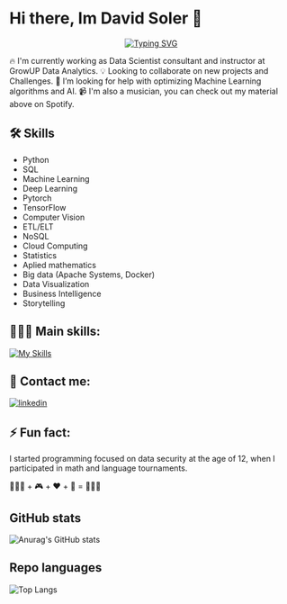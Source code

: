 # Hi there, Im David Soler 👋

<p align="center">
<a href="https://git.io/typing-svg"><img src="https://readme-typing-svg.herokuapp.com?font=Fira+Code&weight=500&size=24&duration=7000&pause=500&color=CF0000&width=500&lines=DATA+SCIENTIST+%26+FUTURE+DEVELOPER" alt="Typing SVG" /></a>
<p align="center">

🔥 I'm currently working as Data Scientist consultant and instructor at GrowUP Data Analytics.
💡 Looking to collaborate on new projects and Challenges.
🤔 I’m looking for help with optimizing Machine Learning algorithms and AI.
📹 I'm also a musician, you can check out my material above on Spotify.

## 🛠 Skills

- Python
- SQL
- Machine Learning
- Deep Learning
- Pytorch
- TensorFlow
- Computer Vision
- ETL/ELT
- NoSQL
- Cloud Computing
- Statistics
- Aplied mathematics
- Big data (Apache Systems, Docker)
- Data Visualization
- Business Intelligence
- Storytelling

## 👩🏻‍💻 Main skills:

[![My Skills](https://skillicons.dev/icons?i=aiscript,r,anaconda,py,sql,vscode,gcp,flask,tensorflow,ubuntu&theme=light)](https://skillicons.dev)

## 🔗 Contact me:

[![linkedin](https://img.shields.io/badge/linkedin-0A66C2?style=for-the-badge&logo=linkedin&logoColor=white)]([https://www.linkedin.com/in/david-soler-aa200b240/)

## ⚡ Fun fact:

I started programming focused on data security at the age of 12, when I participated in math and language tournaments.

👩🏻‍💻 + 🎮 + ❤️ + 🧠 = 🎨👌🏼

## GitHub stats

![Anurag's GitHub stats](https://github-readme-stats.vercel.app/api?username=ssanjua&show_icons=true&theme=transparent)

## Repo languages

![Top Langs](https://github-readme-stats.vercel.app/api/top-langs/?username=ssanjua&layout=compact)
